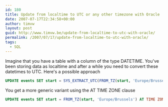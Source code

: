 ```yaml
---
id: 180
title: Update from localtime to UTC or any other timezone with Oracle
date: 2007-07-17T22:34:58+00:00
author: timvw
layout: post
guid: http://www.timvw.be/update-from-localtime-to-utc-with-oracle/
permalink: /2007/07/17/update-from-localtime-to-utc-with-oracle/
tags:
  - SQL
---
```

Imagine that you have a table with a column of the type DATETIME. You've been storing data as localtime and after a while you need to convert these datetimes to UTC. Here's a possible approach

```sql
UPDATE events SET start = SYS_EXTRACT_UTC(FROM_TZ(start, 'Europe/Brussels'));
```

You get a more generic variant using the AT TIME ZONE clause

```sql
UPDATE events SET start = FROM_TZ(start, 'Europe/Brussels') AT TIME ZONE 'America/Denver';
```
